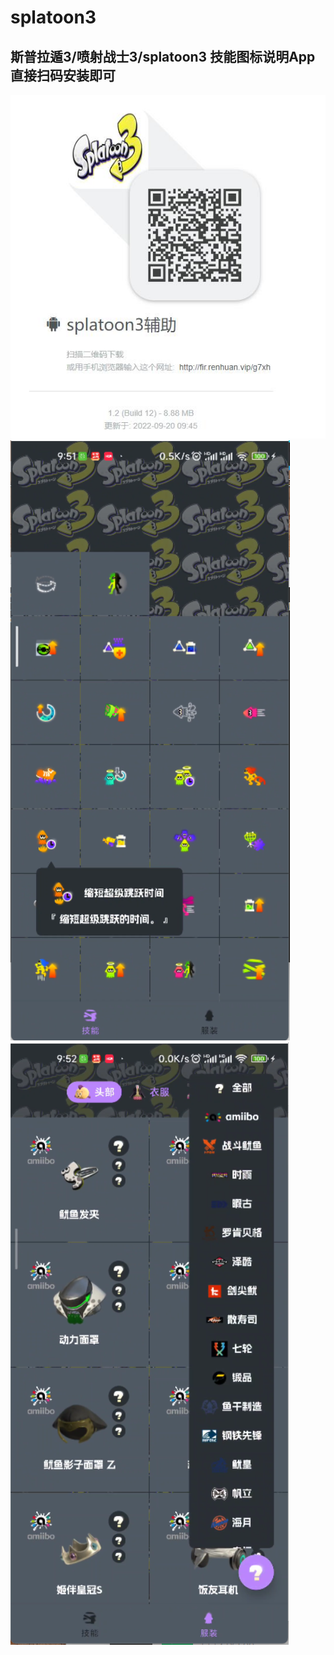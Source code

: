 # splatoon3
## 斯普拉遁3/喷射战士3/splatoon3 技能图标说明App 直接扫码安装即可
![下载二维码](/qr2.jpg)<br />
![下载二维码](/img_3.jpg)
![下载二维码](/img_4.jpg)
